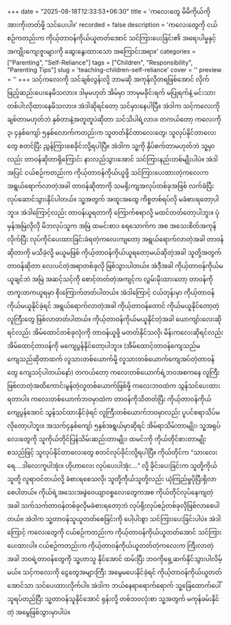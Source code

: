 +++
date = "2025-08-18T12:33:53+06:30"
title = 'ကလေးတွေ မိမိကိုယ်ကို အားကိုးတတ်ဖို့ သင်ပေးပါ။'
recorded = false
description = 'ကလေးတွေကို ငယ်စဉ်ကတည်းက ကိုယ့်တာဝန်ကိုယ်ယူတတ်အောင် သင်ကြားပေးခြင်း၏ အရေးပါမှုနှင့် အကျိုးကျေးဇူးများကို ဆွေးနွေးထားသော အကြောင်းအရာ။'
categories = ["Parenting", "Self-Reliance"]
tags = ["Children", "Responsibility", "Parenting Tips"]
slug = 'teaching-children-self-reliance'
cover = ''
preview = ''
+++
သင့်ကလေးကို သင်ချစ်လွန်းလို့ ဘာမဆို အကုန်လိုတရဖြစ်အောင် လိုက်ဖြည့်ဆည်းပေးနေမိသလား။ ဒါမှမဟုတ် အိမ်မှာ ဘာမှမခိုင်းရက် မပြုရက်နဲ့ မင်းသားတစ်ပါးလိုထားနေမိသလား။ အဲဒါဆိုရင်တော့ သင်မှားနေပါပြီ။ အဲဒါက သင့်ကလေးကိုချစ်တာမဟုတ်ဘဲ နှစ်တာနဲ့အတူတူပဲဆိုတာ သင်သိပါရဲ့လား။
တကယ်တော့ ကလေးကို ၃၊ ၄နှစ်ကျော် ၅နှစ်လောက်ကတည်းက သူတတ်နိုင်တာလေးတွေ၊ သူလုပ်နိုင်တာလေးတွေ စတင်ပြီး ညွှန်ကြားစေခိုင်းလို့ရပါပြီ။ အဲဒါက သူ့ကို နှိပ်စက်တာမဟုတ်ဘဲ သူ့မှာလည်း တာဝန်ဆိုတာရှိကြောင်း နားလည်သွားအောင် သင်ကြားနည်းတစ်မျိုးပါပဲ။
အဲဒါအပြင် ငယ်စဉ်ကတည်းက ကိုယ့်တာဝန်ကိုယ်ယူဖို့ သင်ကြားပေးထားတဲ့ကလေးက အရွယ်ရောက်လာတဲ့အခါ တာဝန်ဆိုတာကို သမရိုးကျအလုပ်တစ်ခုအဖြစ် လက်ခံပြီး လုပ်ဆောင်သွားနိုင်ပါတယ်။ သူ့အတွက် အထူးအထွေ ကိစ္စတစ်ရပ်လို မခံစားရတော့ပါဘူး။ အဲဒါကြောင့်လည်း တာဝန်ယူရတာကို ကြောက်စရာလို့ မထင်တတ်တော့ပါဘူး။
ပုံမှန်အမြဲလိုလို မိဘလုပ်သူက အမြဲ ထမင်းစား၊ ရေသောက်က အစ အသေးစိတ်အကုန်လိုက်ပြီး လုပ်ကိုင်ပေးထားခြင်းခံရတဲ့ကလေးကျတော့ အရွယ်ရောက်လာတဲ့အခါ တာဝန်ဆိုတာကို မသိခဲ့လို့ မယူမဖြစ် ကိုယ့်တာဝန်ကိုယ်ယူရတော့မယ်ဆိုတဲ့အခါ သူတို့အတွက် တာဝန်ဆိုတာ လေးပင်တဲ့အရာတစ်ခုလို ဖြစ်သွားပါတယ်။ အဲဒီ့အခါ ကိုယ့်တာဝန်ကိုယ်မယူချင်ဘဲ အမြဲ အဆင့်သင့်ကို စောင့်တတ်တဲ့အကျင့်က လွှမ်းမိုးထားတော့ တာဝန်ကိုတကူးတကယူရမှာ စိုးကြောက်တတ်ပါတယ်။ အဲဒါကြောင့် ငယ်တုန်းမှာ ကိုယ့်တာဝန်ကိုယ်မယူနိုင်ခဲ့ရင် အရွယ်ရောက်လာတဲ့အခါ ကိုယ့်တာဝန်တောင် ကိုယ်မယူနိုင်တော့တဲ့လူကြီးတွေ ဖြစ်လာတတ်ပါတယ်။
ကိုယ့်တာဝန်ကိုယ်မယူနိုင်တဲ့အခါ ယောကျာ်းလေးဆိုရင်လည်း အိမ်ထောင်တစ်ခုလုံးကို တာဝန်ယူဖို့ မတတ်နိုင်သလို၊ မိန်းကလေးဆိုရင်လည်း အိမ်ထောင့်တာဝန်ကို မကျေပွန်နိုင်တော့ပါဘူး။ (အိမ်ထောင့်တာဝန်ကျေသည်မကျေသည်ဆိုတာထက် လူသားတစ်ယောက်မို့ လူသားတစ်ယောက်ကျေအပ်တဲ့တာဝန်တွေ ကျေသင့်ပါတယ်နော်) တကယ်တော့ ကလေးတစ်ယောက်ရဲ့ဘဝအစကနေ လူကြီးဖြစ်လာတဲ့အထိကောင်းမွန်တဲ့လူတစ်ယောက်ဖြစ်ဖို့ ကလေးဘဝထဲက သွန်သင်ပေးထားရတာပါ။ ကလေးတစ်ယောက်ဘဝမှာထဲက တာဝန်ကိုသိတတ်ပြီး ကိုယ့်တာဝန်ကိုယ်ကျေပွန်အောင် သွန်သင်ထားနိုင်ခဲ့ရင် လူကြီးတစ်ယောက်ဘဝမှာလည်း ပူပင်စရာသိပ်မလိုတော့ပါဘူး။
အသက်၄နှစ်ကျော် ၅နှစ်အရွယ်မှာဆိုရင် အိမ်ရာသိမ်းတာမျိုး၊ သူ့အရုပ်လေးတွေကို သူကိုယ်တိုင်ပြန်သိမ်းဆည်းတာမျိုး၊ ထမင်းကို ကိုယ်တိုင်စားတာမျိုး စသည်ဖြင့် သူလုပ်နိုင်တာလေးတွေ စတင်လုပ်ခိုင်းလို့ရပါပြီ။ ကိုယ်တိုင်က “သားလေးရေ….ဒါလေးကူပါအုံး။ ဟိုဟာလေး လုပ်ပေးပါအုံး….” လို့ ခိုင်းပေးခြင်းက သူတို့ကိုယ်သူတို့ လူရာဝင်တယ်လို့ ခံစားရစေသလို၊ သူတို့ကိုယ်သူတို့လည်း ယုံကြည်မှုပိုပြီးရှိလာစေပါတယ်။ ကိုယ်ရဲ့အသေးအဖွဲဝေယျာဝစ္စလေးတွေကအစ ကိုယ်တိုင်လုပ်နေကျတဲ့အခါ သက်သက်တာဝန်တစ်ခုလိုမခံစားရတော့ဘဲ လုပ်ရိုးလုပ်စဉ်တစ်ခုလိုဖြစ်လာစေပါတယ်။ အဲဒါက သူ့တာဝန်သူယူတတ်စေခြင်းကို ပေါ့ပါးစွာ သင်ကြားပေးခြင်းပါပဲ။
အဲဒါကြောင့် ကလေးတွေကို ငယ်စဉ်ကတည်းက ကိုယ့်တာဝန်ကိုယ်ယူတတ်အောင် သင်ကြားပေးထားပါ။ ငယ်စဉ်ကတည်းက ကိုယ့်တာဝန်ကိုယ်ယူတတ်တဲ့ကလေးက ကြီးလာတဲ့အခါ ဘဝရဲ့တာဝန်တွေကို သူ့ဟာသူ နိုင်အောင် ထမ်းပြီး ဘဝကိုရှေ့ဆက်နိုင်သွားပါလိမ့်မယ်။ သင့်ကလေးကို ငွေတွေအများကြီး အမွေမပေးနိုင်ခဲ့ရင် ကိုယ့်တာဝန်ကိုယ်ယူတတ်အောင်သာ သင်ပေးထားလိုက်ပါ။ အဲဒါက ဘယ်နေရာရောက်ရောက် သူ့ခြေထောက်ပေါ်သူရပ်တည်ပြီး သူ့တာဝန်သူနိုင်အောင် ရုန်းလို့ တစ်ဘဝလုံးစာ သူ့အတွက် မကုန်ခမ်းနိုင်တဲ့ အမွေဖြစ်သွားမှာပါပဲ။